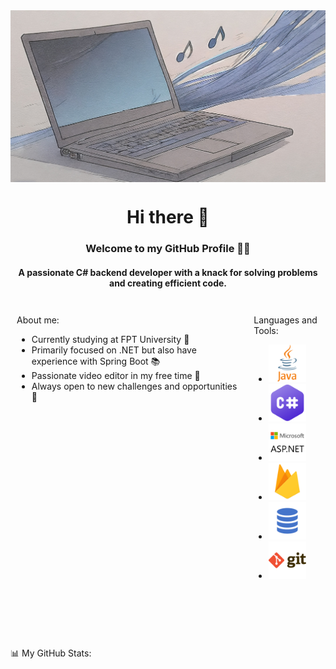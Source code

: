 <div style="display: flex; justify-content: center; align-items: center;">
  <img alt="banner" src="./cover.jpg" style="width: 100%;" />
</div>

<h1 align="center">Hi there 👋</h1>

<h3 align="center">
  Welcome to my GitHub Profile 👨‍💻
</h3>

<h4 align="center">A passionate C# backend developer with a knack for solving problems and creating efficient code.</h4>

<div style="display: flex; justify-content: space-between;">
  <div style="padding: 10px;">
    <p>About me:</p>
    <ul>
      <li>Currently studying at FPT University 🏫</li>
      <li>Primarily focused on .NET but also have experience with Spring Boot 📚</li>
      <li>Passionate video editor in my free time 🎥</li>
      <li>Always open to new challenges and opportunities 🤝</li>
    </ul>
  </div>

  <div style="padding: 10px;">
    <p>Languages and Tools:</p>
    <ul>
      <li><img height="60" src="https://raw.githubusercontent.com/github/explore/80688e429a7d4ef2fca1e82350fe8e3517d3494d/topics/java/java.png"></li>
      <li><img height="60" src="https://raw.githubusercontent.com/github/explore/80688e429a7d4ef2fca1e82350fe8e3517d3494d/topics/csharp/csharp.png"></li>
      <li><img height="60" src="https://raw.githubusercontent.com/github/explore/80688e429a7d4ef2fca1e82350fe8e3517d3494d/topics/aspnet/aspnet.png"></li>
      <li><img height="60" src="https://raw.githubusercontent.com/github/explore/80688e429a7d4ef2fca1e82350fe8e3517d3494d/topics/firebase/firebase.png"></li>
      <li><img height="60" src="https://raw.githubusercontent.com/github/explore/80688e429a7d4ef2fca1e82350fe8e3517d3494d/topics/sql/sql.png"></li>
      <li><img height="60" src="https://raw.githubusercontent.com/github/explore/80688e429a7d4ef2fca1e82350fe8e3517d3494d/topics/git/git.png"></li>
    </ul>
  </div>
</div>

<br />
<br />
<br />
<br />

📊 My GitHub Stats:

<p align="center">
  <a href="https://github.com/khaitran18" target="_blank">
    <img align="center" src="https://github-readme-stats.vercel.app/api?username=khaitran18&show_icons=true&count_private=true&theme=tokyonight&hide_border=true" alt="khaitran18's github stats
